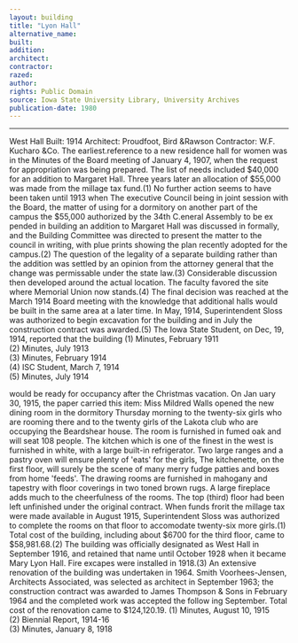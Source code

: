 ```yaml
---
layout: building
title: "Lyon Hall"
alternative_name: 
built: 
addition:
architect: 
contractor: 
razed: 
author:
rights: Public Domain
source: Iowa State University Library, University Archives
publication-date: 1980 
---
```

---

West Hall 
Built: 1914 Architect: Proudfoot, Bird &Rawson Contractor: W.F. Kucharo &Co. 
The earliest.reference to a new residence hall for women was in the Minutes of the Board meeting of January 4, 1907, when the request for appropriation was being prepared. The list of needs included $40,000 for an addition to Margaret Hall. Three years later an allocation of $55,000 was made from the millage tax fund.(1) 
No further action seems to have been taken until 1913 when 
The executive Council being in joint session with the Board, the matter of using for a dormitory on another part of the campus the $55,000 authorized by the 34th C.eneral Assembly to be ex pended in building an addition to Margaret Hall was discussed in formally, and the Building Committee was directed to present the matter to the council in writing, with plue prints showing the plan recently adopted for the campus.(2) 
The question of the legality of a separate building rather than the addition was settled by an opinion from the attorney general that the change was permissable under the state law.(3) 
Considerable discussion then developed around the actual location. The faculty favored the site where Memorial Union now stands.(4) The final decision was reached at the March 1914 Board meeting with the knowledge that additional halls would be built in the same area at a later time. 
In May, 1914, Superintendent Sloss was authorized to begin excavation for the building and in July the construction contract was awarded.(5) 
The Iowa State Student, on Dec, 19, 1914, reported that the building 
(1)  Minutes, February 1911  
(2)  Minutes, July 1913  
(3)  Minutes, February 1914  
(4)  ISC Student, March 7,  1914  
(5)  Minutes, July 1914  

would be ready for occupancy after the Christmas vacation. On Jan uary 30, 1915, the paper carried this item: 
Miss Mildred Walls opened the new dining room in the dormitory 
Thursday morning to the twenty-six girls who are rooming there 
and to the twenty girls of the Lakota club who are occupying 
the Beardshear house. The room is furnished in fumed oak and will seat 108 people. 
The kitchen which is one of the finest in the west is furnished 
in white, with a large built-in refrigerator. Two large ranges and a pastry oven will ensure plenty of 'eats' for the girls, 
The kitchenette, on the first floor, will surely be the scene 
of many merry fudge patties and boxes from home 'feeds'. 
The drawing rooms are furnished in mahogany and tapestry with 
floor coverings in two toned brown rugs. A large fireplace adds 
much to the cheerfulness of the rooms. 
The top (third) floor had been left unfinished under the original contract. When funds frorit the millage tax were made available in August 1915, Superintendent Sloss was authorized to complete the rooms on that floor to accomodate twenty-six more girls.(1) Total 
cost of the building, including about $6700 for the third floor, 
came to $58,981.68.(2) 
The building was officially designated as West Hall in September 1916, and retained that name until October 1928 when it became Mary Lyon Hall. 
Fire excapes were installed in 1918.(3) 
An extensive renovation of the building was undertaken in 1964. Smith Voorhees-Jensen, Architects Associated, was selected as architect in September 1963; the construction contract was awarded to James Thompson & Sons in February 1964 and the completed work was accepted the follow ing September. Total cost of the renovation came to $124,120.19. 
(1)  Minutes, August 10,  1915  
(2)  Biennial Report,  1914-16  
(3)  Minutes, January 8,  1918